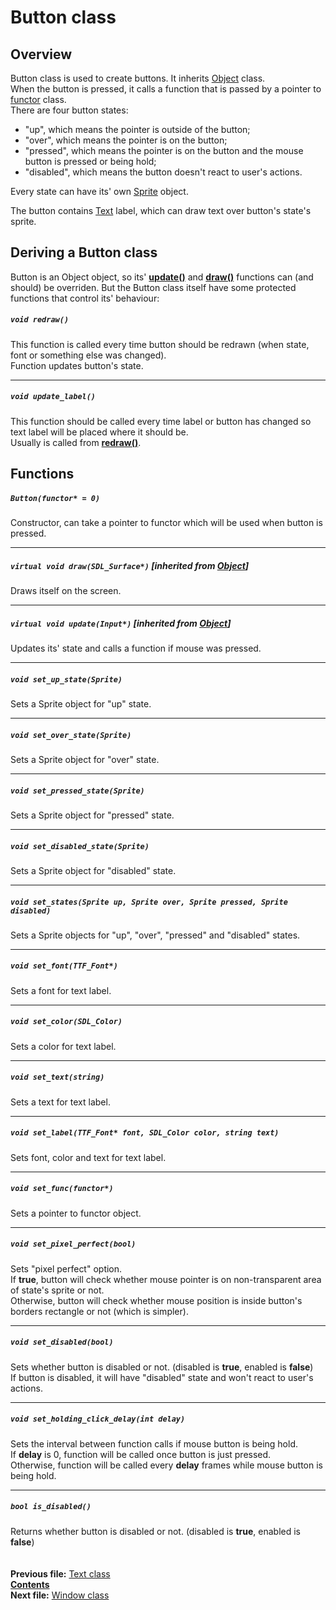 ﻿# Button class

## Overview

Button class is used to create buttons. It inherits [Object](04_Object.md) class.  
When the button is pressed, it calls a function that is passed by a pointer to [functor](06_Using_functors.md) class.  
There are four button states:
* "up", which means the pointer is outside of the button;
* "over", which means the pointer is on the button;
* "pressed", which means the pointer is on the button and the mouse button is pressed or being hold;
* "disabled", which means the button doesn't react to user's actions.

Every state can have its' own [Sprite](13_Sprite.md) object.

The button contains [Text](14_Text.md) label, which can draw text over button's state's sprite.

## Deriving a Button class

Button is an Object object, so its' **[update()](04_Object.md#void-updateinput)** and **[draw()](04_Object.md#void-drawsdl_surface)** functions can (and should) be overriden. But the Button class itself have some protected functions that control its' behaviour:  

##### `void redraw()`
This function is called every time button should be redrawn (when state, font or something else was changed).  
Function updates button's state.  

----
##### `void update_label()`
This function should be called every time label or button has changed so text label will be placed where it should be.  
Usually is called from **[redraw()](15_Button.md#void-redraw)**.

## Functions  

##### `Button(functor* = 0)`
Constructor, can take a pointer to functor which will be used when button is pressed.  

----
##### `virtual void draw(SDL_Surface*)` [inherited from [Object](04_Object.md#void-drawsdl_surface)]
Draws itself on the screen.  

----
##### `virtual void update(Input*)` [inherited from [Object](04_Object.md#void-updateinput)]
Updates its' state and calls a function if mouse was pressed.  

----
##### `void set_up_state(Sprite)`
Sets a Sprite object for "up" state.  

----
##### `void set_over_state(Sprite)`
Sets a Sprite object for "over" state.  

----
##### `void set_pressed_state(Sprite)`
Sets a Sprite object for "pressed" state.  

----
##### `void set_disabled_state(Sprite)`
Sets a Sprite object for "disabled" state.  

----
##### `void set_states(Sprite up, Sprite over, Sprite pressed, Sprite disabled)`
Sets a Sprite objects for "up", "over", "pressed" and "disabled" states.  

----
##### `void set_font(TTF_Font*)`
Sets a font for text label.  

----
##### `void set_color(SDL_Color)`
Sets a color for text label.  

----
##### `void set_text(string)`
Sets a text for text label.  

----
##### `void set_label(TTF_Font* font, SDL_Color color, string text)`
Sets font, color and text for text label.  

----
##### `void set_func(functor*)`
Sets a pointer to functor object.  

----
##### `void set_pixel_perfect(bool)`
Sets "pixel perfect" option.  
If **true**, button will check whether mouse pointer is on non-transparent area of state's sprite or not.  
Otherwise, button will check whether mouse position is inside button's borders rectangle or not (which is simpler).  

----
##### `void set_disabled(bool)`
Sets whether button is disabled or not. (disabled is **true**, enabled is **false**)  
If button is disabled, it will have "disabled" state and won't react to user's actions.  

----
##### `void set_holding_click_delay(int delay)`
Sets the interval between function calls if mouse button is being hold.  
If **delay** is 0, function will be called once button is just pressed.  
Otherwise, function will be called every **delay** frames while mouse button is being hold.  

----
##### `bool is_disabled()`
Returns whether button is disabled or not. (disabled is **true**, enabled is **false**)  
   
   
**Previous file:** [Text class](14_Text.md)  
**[Contents](00_Contents.md)**  
**Next file:** [Window class](16_Window.md) 